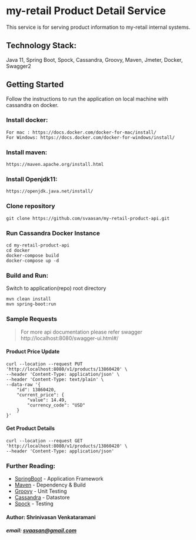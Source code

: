 # my-retail Product Detail Service
This service is for serving product information to my-retail internal systems.
## Technology Stack:
Java 11, Spring Boot, Spock, Cassandra, Groovy, Maven, Jmeter, Docker, Swagger2

## Getting Started
Follow the instructions to run the application on local machine with cassandra on docker.

### Install docker:

```
For mac : https://docs.docker.com/docker-for-mac/install/
For Windows: https://docs.docker.com/docker-for-windows/install/
```

### Install maven:
```
https://maven.apache.org/install.html
```

### Install Openjdk11:
```
https://openjdk.java.net/install/
```

### Clone repository 

```
git clone https://github.com/svaasan/my-retail-product-api.git
```

### Run Cassandra Docker Instance 

```
cd my-retail-product-api
cd docker
docker-compose build
docker-compose up -d
```


### Build and Run:
Switch to application(repo) root directory
```
mvn clean install
mvn spring-boot:run 
```

### Sample Requests
>For more api documentation please refer swagger
>http://localhost:8080/swagger-ui.html#/

#### Product Price Update
```
curl --location --request PUT 'http://localhost:8080/v1/products/13860420' \
--header 'Content-Type: application/json' \
--header 'Content-Type: text/plain' \
--data-raw '{
    "id": 13860420,
    "current_price": {
        "value": 14.49,
        "currency_code": "USD"
    }
}'
```

#### Get Product Details
```
curl --location --request GET 'http://localhost:8080/v1/products/13860420' \
--header 'Content-Type: application/json'
```

### Further Reading:
* [SpringBoot](https://docs.spring.io/spring-boot/docs/current/reference/htmlsingle/) - Application Framework
* [Maven](https://maven.apache.org/developers/index.html) - Dependency & Build
* [Groovy](http://groovy-lang.org/documentation.html) - Unit Testing
* [Cassandra](http://cassandra.apache.org/doc/latest/architecture/index.html) - Datastore
* [Spock](http://spockframework.org/spock/docs/1.1/index.html) - Testing

#### Author: Shrinivasan Venkataramani
        
   ***email: svaasan@gmail.com***
